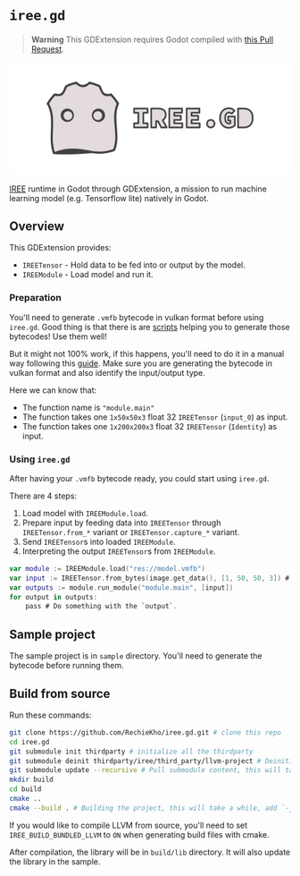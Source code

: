# `iree.gd`

> **Warning**
> This GDExtension requires Godot compiled with [this Pull Request](https://github.com/godotengine/godot/pull/80322).

![iree.gd logo](./graphics/logo.svg)

[IREE](https://github.com/openxla/iree) runtime in Godot through GDExtension, a mission to run machine learning model (e.g. Tensorflow lite) natively in Godot.

## Overview
This GDExtension provides:
* `IREETensor` - Hold data to be fed into or output by the model. 
* `IREEModule` - Load model and run it.

### Preparation
You'll need to generate `.vmfb` bytecode in vulkan format before using `iree.gd`. 
Good thing is that there is are [scripts](./tools) helping you to generate those bytecodes! Use them well!

But it might not 100% work, if this happens, you'll need to do it in a manual way following this [guide](https://openxla.github.io/iree/guides/).
Make sure you are generating the bytecode in vulkan format and also identify the input/output type.

Here we can know that: 
* The function name is `"module.main"`
* The function takes one `1x50x50x3` float 32 `IREETensor` (`input_0`) as input.
* The function takes one `1x200x200x3` float 32 `IREETensor` (`Identity`) as input.

### Using `iree.gd`
After having your `.vmfb` bytecode ready, you could start using `iree.gd`.

There are 4 steps:
1. Load model with `IREEModule.load`.
2. Prepare input by feeding data into `IREETensor` through `IREETensor.from_*` variant or `IREETensor.capture_*` variant.
3. Send `IREETensor`s into loaded `IREEModule`.
4. Interpreting the output `IREETensor`s from `IREEModule`.

```swift
var module := IREEModule.load("res://model.vmfb")
var input := IREETensor.from_bytes(image.get_data(), [1, 50, 50, 3]) # Remember to consider the input type.
var outputs := module.run_module("module.main", [input])
for output in outputs:
    pass # Do something with the `output`.
```

## Sample project
The sample project is in `sample` directory. You'll need to generate the bytecode before running them.

## Build from source
Run these commands: 
```sh
git clone https://github.com/RechieKho/iree.gd.git # clone this repo
cd iree.gd
git submodule init thirdparty # initialize all the thirdparty
git submodule deinit thirdparty/iree/third_party/llvm-project # Deinitialize llvm, we are not compiling the compiler.
git submodule update --recursive # Pull submodule content, this will take a while.
mkdir build
cd build
cmake ..
cmake --build . # Building the project, this will take a while, add `-j` flag to make it faster.
```

If you would like to compile LLVM from source, you'll need to set `IREE_BUILD_BUNDLED_LLVM` to `ON` when generating build files with cmake.

After compilation, the library will be in `build/lib` directory.
It will also update the library in the sample.
